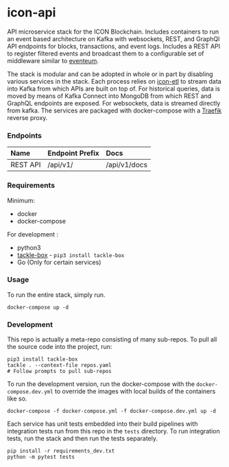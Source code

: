 # icon-api 

API microservice stack for the ICON Blockchain. Includes containers to run an event based architecture on Kafka with websockets, REST, and GraphQl API endpoints for blocks, transactions, and event logs. Includes a REST API to register filtered events and broadcast them to a configurable set of middleware similar to [eventeum](https://github.com/eventeum/eventeum). 

The stack is modular and can be adopted in whole or in part by disabling various services in the stack. Each process relies on [icon-etl](https://github.com/blockchain-etl/icon-etl) to stream data into Kafka from which APIs are built on top of. For historical queries, data is moved by means of Kafka Connect into MongoDB from which REST and GraphQL endpoints are exposed. For websockets, data is streamed directly from kafka.  The services are packaged with docker-compose with a [Traefik](https://doc.traefik.io/traefik/) reverse proxy.  

### Endpoints 

| Name | Endpoint Prefix |  Docs | 
| :--- | :--- | :--- |  
| REST API | /api/v1/ | /api/v1/docs | 

### Requirements 

Minimum:
- docker 
- docker-compose 

For development :
- python3
- [tackle-box](https://github.com/geometry-labs/tackle-box) - `pip3 install tackle-box`
- Go (Only for certain services)

### Usage 

To run the entire stack, simply run. 
```shell script
docker-compose up -d
```

### Development 

This repo is actually a meta-repo consisting of many sub-repos. To pull all the source code into the project, run:
```shell script
pip3 install tackle-box 
tackle . --context-file repos.yaml
# Follow prompts to pull sub-repos 
```

To run the development version, run the docker-compose with the `docker-compose.dev.yml` to override the images with local builds of the containers like so. 

```shell script
docker-compose -f docker-compose.yml -f docker-compose.dev.yml up -d 
```

Each service has unit tests embedded into their build pipelines with integration tests run from this repo in the `tests` directory. To run integration tests, run the stack and then run the tests separately. 

```shell script
pip install -r requirements_dev.txt 
python -m pytest tests
```
